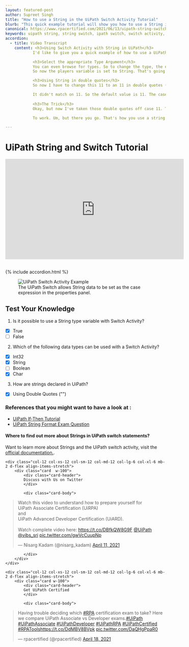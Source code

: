 ```yaml
---
layout: featured-post
author: Supreet Singh
title: "How to use a String in the UiPath Switch Activity Tutorial"
blurb: "This quick example tutorial will show you how to use a String in a Switch expression and configure case logic based on a String based expression."
canonical: https://www.rpacertified.com/2021/06/13/uipath-string-switch-case-tutorial.html
keywords: uipath string, string switch, ipath switch, switch activity, uipath logic, uipath programming, uipath conditional, uipath studio, rpa developer, rpa programming
accordion: 
  - title: Video Transcript
    content: <h3>Using Switch Activity with String in UiPath</h3>
            I'd like to give you a quick example of how to use a UiPath switch activity with a **String**. I did this previous UiPath Switch tutorial. And the basic idea here was you had a _variable- named _Players_, as you can see, it's an **int** value and I've assigned it the value of 11. And then you have a switch statement that tells you what sport you could build a team for with that number of players. So as you can see, I've specified that I've got 11 players. So all of my friends in India are going to be happy that ‘We're going to be playing cricket!’. If you have 15 - You're hurling, 6- It's hockey, 2 - It's ping pong. You get the idea. Now the question that a lot of people had that saw this UiPath Switch tutorial was, How do you go from using an int value to a string in a UiPath switch? Well, it's not too difficult. There is a trick to it. So if you take a look at this switch activity here, in the right hand side, there is this **type argument** property of the UiPath switch, and you can specify _String, Int32, Boolean, Object, DataTable._

            <h3>Select the appropriate Type Argument</h3>
            You can even browse for types. So to change the type, the expression of the UiPath switch statement. All you have to do is change the type argument. Now I'll change this to String. You'll notice a couple of things happen. All of my cases are going to get wiped out, but I'm not going to get too upset about that and I'll also have an error because of course the players' property is int32, not a string. But notice I changed the tight argument to string and now this switch statement, this UiPath switch activity, example, it wants a String. So I'll go down here to my _Players_ variable and I can just change the Players variable to **String**.
            So now the players variable is set to String. That's going to cause one other problem and the other problem is the default value is the integer 11 and of course you can set an **int32** value to 11 because int32 handles _whole numbers_. But as we know everywhere in UiPath that you reference a string, you have to put that string in double quotes("").

            <h3>Using String in double quotes</h3>
            So now I have to change this 11 to an 11 in double quotes (“11”) that makes it a string and there you go. Now my code, at least compiles. I remember if anybody ever tells you that you can reference a string in UiPath without putting it in double quotes, they are a liar. Okay. So I've lost all of my switch cases because I changed from, int to string, but I'm not too worried about that.Let's handle the case of 11. So let's say we have, it's a string. Remember strings always have to be in double quotes. Let's say we have 11 players. Okay. Well then that's enough for a cricket match. So it looks like we're going to say _**‘We're going to India to play Cricket!!!’**_ . Okay, see you in Bangalore. So there you go. Now we're playing and you can see the variable is set to 11. The case is 11. The switch statement is on. I'm going to write, do run file and as you can see when it runs, it says ‘No exact match. Why don't you all go surfing?’ and in fact, that's the default case, right? The default is no exact match. Why don't you go all surfing?

            It didn't match on 11. So the default value is 11. The case is 11. And for 11 it says it should say, ‘We're going to go play cricket.’ Notice that in the UiPath, switch the case when it's a string does not go in double quotes. You actually leave the double quotes off. So again, if anybody ever tells you that you always have to reference a string within double quotes, they're definitely a liar.
            
            <h3>The Trick</h3>
            Okay, but now I've taken those double quotes off case 11. That should make you very uncomfortable. Well, if you've been working with UiPath, because almost every other time, you have to put a string inside, double quotes, but now if you run the file, boom, ‘We're going to India to play Cricket!!!’  and so that was all I had to do to get the UiPath, switch activity, tutorial, example.

            To work. Um, but there you go. That's how you use a string inside of a switch. You just have to set the argument type of the expression, expression to string, make sure that the variable that you're using to switch on is a string for the cases. Remember you don't use the double quotes, you just leave the value into the case directly without them.

---
```


# UiPath String and Switch Tutorial

<div class="embed-responsive embed-responsive-16by9">
<iframe src="https://www.youtube.com/embed/HswobQMeyHU" allow="accelerometer; autoplay; clipboard-write; encrypted-media; gyroscope; picture-in-picture" allowfullscreen="" width="560" height="315" frameborder="0"></iframe>
</div>
<br/>

{% include accordion.html %}
<figure class="figure">
  <img src="https://itknowledgeexchange.techtarget.com/coffee-talk/files/2021/06/uipath-switch-example-conditional-activity.jpg" alt="UiPath Switch Activity Example" class="img-fluid mx-auto d-block img-thumbnail rounded ">
  <figcaption class="figure-caption">The UiPath Switch allows String data to be set as the case expression in the properties panel.</figcaption>
</figure>

## Test Your Knowledge

1. Is it possible to use a String type variable with Switch Activity?
- [x] True
- [ ] False

2. Which of the following data types can be used with a Switch Activity?
- [x] Int32
- [x] String
- [ ] Boolean
- [x] Char

3. How are strings declared in UiPath?
- [x] Using Double Quotes ("")


### References that you might want to have a look at :
*  <a href="https://www.rpacertified.com/2021/06/12/uipath-if-else-tutorial.html"> UiPath If-Then Tutorial </a>
*  <a href="https://www.rpacertified.com/2020/09/09/data-string-format.html"> UiPath String Format Exam Question </a>


#### Where to find out more about Strings in UiPath switch statements?

Want to learn more about Strings and the UiPath switch activity, visit the <a href="https://docs.uipath.com/studio/docs/the-switch-activity">official documentation.</a>.

<div class="row">
	
    <div class="col-12 col-xs-12 col-sm-12 col-md-12 col-lg-6 col-xl-6 mb-2 d-flex align-items-stretch">
        <div class="card  w-100">
            <div class="card-header">
            Discuss with Us on Twitter
            </div>

            <div class="card-body">
<!-- **************************** -->       


<blockquote class="twitter-tweet"><p lang="en" dir="ltr">Watch this video to understand how to prepare yourself for <br>UiPath Associate Certification (UiRPA) <br>and <br>UiPath Advanced Developer Certification (UiARD).<br><br>Watch complete video here: <a href="https://t.co/DBfkQW8G9F">https://t.co/DBfkQW8G9F</a> <a href="https://twitter.com/UiPath?ref_src=twsrc%5Etfw">@UiPath</a> <a href="https://twitter.com/vibs_sri?ref_src=twsrc%5Etfw">@vibs_sri</a> <a href="https://t.co/gwVcCuupNp">pic.twitter.com/gwVcCuupNp</a></p>&mdash; Nisarg Kadam (@nisarg_kadam) <a href="https://twitter.com/nisarg_kadam/status/1381253771125161985?ref_src=twsrc%5Etfw">April 11, 2021</a></blockquote> <script async src="https://platform.twitter.com/widgets.js" charset="utf-8"></script> 



<!-- **************************** -->   
            
            
            </div>
        </div>
    </div>
	
	<div class="col-12 col-xs-12 col-sm-12 col-md-12 col-lg-6 col-xl-6 mb-2 d-flex align-items-stretch">
        <div class="card w-100">
            <div class="card-header">
            Get UiPath Certified
            </div>

            <div class="card-body">
<blockquote class="twitter-tweet"><p lang="en" dir="ltr">Having trouble deciding which <a href="https://twitter.com/hashtag/RPA?src=hash&amp;ref_src=twsrc%5Etfw">#RPA</a> certification exam to take? Here we compare UiPath Associate vs Developer exams.<a href="https://twitter.com/hashtag/UiPath?src=hash&amp;ref_src=twsrc%5Etfw">#UiPath</a> <a href="https://twitter.com/hashtag/UiPathAssociate?src=hash&amp;ref_src=twsrc%5Etfw">#UiPathAssociate</a> <a href="https://twitter.com/hashtag/UiPathDeveloper?src=hash&amp;ref_src=twsrc%5Etfw">#UiPathDeveloper</a> <a href="https://twitter.com/hashtag/UiPathRPA?src=hash&amp;ref_src=twsrc%5Etfw">#UiPathRPA</a> <a href="https://twitter.com/hashtag/UiPathCertified?src=hash&amp;ref_src=twsrc%5Etfw">#UiPathCertified</a> <a href="https://twitter.com/hashtag/RPATools?src=hash&amp;ref_src=twsrc%5Etfw">#RPATools</a><a href="https://t.co/DdMBV8BVpk">https://t.co/DdMBV8BVpk</a> <a href="https://t.co/DaQHgPpaR0">pic.twitter.com/DaQHgPpaR0</a></p>&mdash; rpacertified (@rpacertified) <a href="https://twitter.com/rpacertified/status/1383851087157858304?ref_src=twsrc%5Etfw">April 18, 2021</a></blockquote> <script async src="https://platform.twitter.com/widgets.js" charset="utf-8"></script> 
            </div>
        </div>
    </div>
	
</div>
